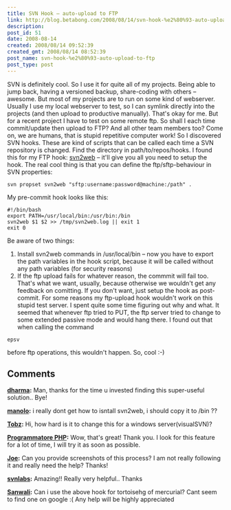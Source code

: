 ```yaml
---
title: SVN Hook – auto-upload to FTP
link: http://blog.betabong.com/2008/08/14/svn-hook-%e2%80%93-auto-upload-to-ftp/
description: 
post_id: 51
date: 2008-08-14
created: 2008/08/14 09:52:39
created_gmt: 2008/08/14 08:52:39
post_name: svn-hook-%e2%80%93-auto-upload-to-ftp
post_type: post
---
```



SVN is definitely cool. So I use it for quite all of my projects. Being able to jump back, having a versioned backup, share-coding with others – awesome. But most of my projects are to run on some kind of webserver. Usually I use my local webserver to test, so I can symlink directly into the projects (and then upload to productive manually). That's okay for me. But for a recent project I have to test on some remote ftp. So shall I each time commit/update then upload to FTP? And all other team members too? Come on, we are humans, that is stupid repetitive computer work! So I discovered SVN hooks. These are kind of scripts that can be called each time a SVN repository is changed. Find the directory in path/to/repos/hooks. I found this for my FTP hook: [svn2web](http://svn2web.svn.sourceforge.net/viewvc/svn2web/trunk/) – it'll give you all you need to setup the hook. The real cool thing is that you can define the ftp/sftp-behaviour in SVN properties: 
    
    
    svn propset svn2web "sftp:username:password@machine:/path" .

My pre-commit hook looks like this: 
    
    
    #!/bin/bash
    export PATH=/usr/local/bin:/usr/bin:/bin
    svn2web $1 $2 >> /tmp/svn2web.log || exit 1
    exit 0

Be aware of two things: 

  1. Install svn2web commands in /usr/local/bin – now you have to export the path variables in the hook script, because it will be called without any path variables (for security reasons)
  2. If the ftp upload fails for whatever reason, the commmit will fail too. That's what we want, usually, because otherwise we wouldn't get any feedback on comitting. If you don't want, just setup the hook as post-commit.
For some reasons my ftp-upload hook wouldn't work on this stupid test server. I spent quite some time figuring out why and what. It seemed that whenever ftp tried to PUT, the ftp server tried to change to some extended passive mode and would hang there. I found out that when calling the command 
    
    
    epsv

before ftp operations, this wouldn't happen. So, cool :-)

## Comments

**[dharma](#4 "2008-09-20 14:40:53"):** Man, thanks for the time u invested finding this super-useful solution.. Bye!

**[manolo](#14 "2008-12-17 00:48:29"):** i really dont get how to isntall svn2web, i should copy it to /bin ??

**[Tobz](#15 "2009-01-08 04:56:00"):** Hi, how hard is it to change this for a windows server(visualSVN)?

**[Programmatore PHP](#25 "2009-03-13 01:10:00"):** Wow, that's great! Thank you. I look for this feature for a lot of time, I will try it as soon as possible.

**[Joe](#47 "2009-06-02 23:02:30"):** Can you provide screenshots of this process? I am not really following it and really need the help? Thanks!

**[svnlabs](#129 "2010-08-06 16:18:31"):** Amazing!! Really very helpful.. Thanks

**[Sanwali](#207 "2011-01-27 21:10:05"):** Can i use the above hook for tortoisehg of mercurial? Cant seem to find one on google :( Any help will be highly appreciated


